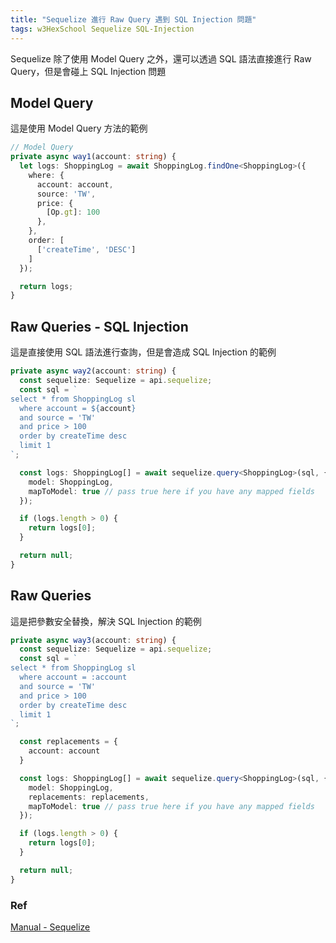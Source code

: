 ```yaml
---
title: "Sequelize 進行 Raw Query 遇到 SQL Injection 問題"
tags: w3HexSchool Sequelize SQL-Injection
---
```


Sequelize 除了使用 Model Query 之外，還可以透過 SQL 語法直接進行 Raw Query，但是會碰上 SQL Injection 問題

## Model Query

這是使用 Model Query 方法的範例

```ts
// Model Query
private async way1(account: string) {
  let logs: ShoppingLog = await ShoppingLog.findOne<ShoppingLog>({
    where: {
      account: account,
      source: 'TW',
      price: {
        [Op.gt]: 100
      },
    },
    order: [
      ['createTime', 'DESC']
    ]
  });

  return logs;
}
```

## Raw Queries - SQL Injection

這是直接使用 SQL 語法進行查詢，但是會造成 SQL Injection 的範例

```ts
private async way2(account: string) {
  const sequelize: Sequelize = api.sequelize;
  const sql = `
select * from ShoppingLog sl
  where account = ${account}
  and source = 'TW'
  and price > 100
  order by createTime desc
  limit 1
`;

  const logs: ShoppingLog[] = await sequelize.query<ShoppingLog>(sql, {
    model: ShoppingLog,
    mapToModel: true // pass true here if you have any mapped fields
  });

  if (logs.length > 0) {
    return logs[0];
  }

  return null;
}
```

## Raw Queries

這是把參數安全替換，解決 SQL Injection 的範例

```ts
private async way3(account: string) {
  const sequelize: Sequelize = api.sequelize;
  const sql = `
select * from ShoppingLog sl
  where account = :account
  and source = 'TW'
  and price > 100
  order by createTime desc
  limit 1
`;

  const replacements = {
    account: account
  }

  const logs: ShoppingLog[] = await sequelize.query<ShoppingLog>(sql, {
    model: ShoppingLog,
    replacements: replacements,
    mapToModel: true // pass true here if you have any mapped fields
  });

  if (logs.length > 0) {
    return logs[0];
  }

  return null;
}
```

### Ref

[Manual - Sequelize](https://sequelize.org/master/manual/raw-queries.html)
